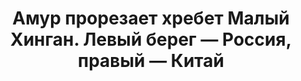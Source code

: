 ---
title: 'Амур прорезает хребет Малый Хинган. Левый берег — Россия, правый — Китай'
location: 'Река Амур. Октябрьский район, Еврейская автономная область, Россия'
tags: [fav, all, 2016]
category: as-the-first-settlers
---